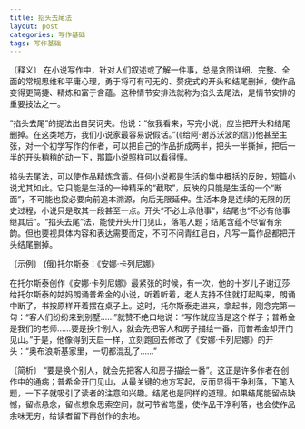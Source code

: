 ```yaml
---
title: 掐头去尾法
layout: post
categories: 写作基础
tags: 写作基础
---
```


〔释义〕 在小说写作中，针对人们叙述或了解一件事，总是贪图详细、完整、全面的常规思维和平庸心理，勇于将可有可无的、赘疣式的开头和结尾删掉，使作品变得更简捷、精炼和富于含蕴。这种情节安排法就称为掐头去尾法，是情节安排的重要技法之一。

“掐头去尾”的提法出自契诃夫。他说：“依我看来，写完小说，应当把开头和结尾删掉。在这类地方，我们小说家最容易说假话。”(《给阿·谢苏沃波的信》)他甚至主张，对一个初学写作的作者，可以把自己的作品折成两半，把头一半撕掉，把后一半的开头稍稍的动一下，那篇小说照样可以看得懂。

掐头去尾法，可以使作品精炼含蓄。任何小说都是生活的集中概括的反映，短篇小说尤其如此。它只能是生活的一种精采的“截取”，反映的只能是生活的一个“断面”，不可能也投必要向前追本溯源，向后无限延伸。生活本身是连续的无限的历史过程，小说只是取其一段甚至一点。开头“不必上承他事”，结尾也“不必有他事继其后”。“掐头去尾”法，能使开头开门见山，落笔入题；结尾含蕴不尽留有余韵。但也要视具体内容和表达需要而定，不可不问青红皂白，凡写一篇作品都把开头结尾删掉。

〔示例〕 (俄)托尔斯泰：《安娜·卡列尼娜》

在托尔斯泰创作《安娜·卡列尼娜》最紧张的时候，有一次，他的十岁儿子谢辽莎给托尔斯泰的姑妈朗诵普希金的小说，听着听着，老人支持不住就打起盹来，朗诵中断了，书按原样开着摆在桌子上。这时，托尔斯泰走进来，拿起书，刚念完第一句：“客人们纷纷来到别墅……”就赞不绝口地说：“写作就应当是这个样子；普希金是我们的老师……要是换个别人，就会先把客人和房子描绘一番，而普希金却开门见山。”于是，他像得到天启一样，立刻跑回去修改了《安娜·卡列尼娜》的开头：“奥布浪斯基家里，一切都混乱了……”

〔简析〕 “要是换个别人，就会先把客人和房子描绘一番”。这正是许多作者在创作中的通病；普希金开门见山，从最关键的地方写起，反而显得干净利落，下笔入题，一下子就吸引了读者的注意和兴趣。结尾也是同样的道理。如果结尾能留点缺憾，留点悬念，留点想象思索空间，就可节省笔墨，使作品干净利落，也会使作品余味无穷，给读者留下再创作的余地。 